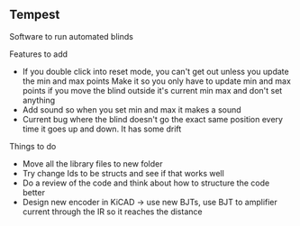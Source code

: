 ## Tempest
Software to run automated blinds

Features to add
- If you double click into reset mode, you can't get out unless you update the min and max points Make it so you only have to update min and max points if you move the blind outside it's current min max and don't set anything
- Add sound so when you set min and max it makes a sound
- Current bug where the blind doesn't go the exact same position every time it goes up and down. It has some drift


Things to do
- Move all the library files to new folder
- Try change Ids to be structs and see if that works well
- Do a review of the code and think about how to structure the code better
- Design new encoder in KiCAD -> use new BJTs, use BJT to amplifier current
    through the IR so it reaches the distance